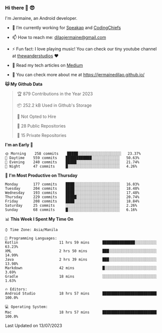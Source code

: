 ### Hi there 👋 😎
I'm Jermaine, an Android developer.

- 🔭 I’m currently working for [Speakap](https://www.speakap.com/) and [CodingChiefs](https://codingchiefs.com/en/)

- 📫 How to reach me: dilaojermaine@gmail.com

- ⚡ Fun fact: I love playing music! You can check our tiny youtube channel at [thewanderstudios](https://www.youtube.com/thewanderstudios) ♥️

- 📖 Read my tech articles on [Medium](https://jermainedilao.medium.com/)

- 👀 You can check more about me at https://jermainedilao.github.io/

<!--
**jermainedilao/jermainedilao** is a ✨ _special_ ✨ repository because its `README.md` (this file) appears on your GitHub profile.

Here are some ideas to get you started:

- 🔭 I’m currently working on ...
- 🌱 I’m currently learning ...
- 👯 I’m looking to collaborate on ...
- 🤔 I’m looking for help with ...
- 💬 Ask me about ...
- 📫 How to reach me: ...
- 😄 Pronouns: ...
- ⚡ Fun fact: ...
-->

<!--START_SECTION:waka-->
**🐱 My Github Data** 

> 🏆 879 Contributions in the Year 2023
 > 
> 📦 252.2 kB Used in Github's Storage 
 > 
> 🚫 Not Opted to Hire
 > 
> 📜 28 Public Repositories 
 > 
> 🔑 15 Private Repositories  
 > 
**I'm an Early 🐤** 

```text
🌞 Morning    258 commits    █████░░░░░░░░░░░░░░░░░░░░   23.37% 
🌆 Daytime    559 commits    ████████████░░░░░░░░░░░░░   50.63% 
🌃 Evening    240 commits    █████░░░░░░░░░░░░░░░░░░░░   21.74% 
🌙 Night      47 commits     █░░░░░░░░░░░░░░░░░░░░░░░░   4.26%

```
📅 **I'm Most Productive on Thursday** 

```text
Monday       177 commits    ████░░░░░░░░░░░░░░░░░░░░░   16.03% 
Tuesday      204 commits    ████░░░░░░░░░░░░░░░░░░░░░   18.48% 
Wednesday    193 commits    ████░░░░░░░░░░░░░░░░░░░░░   17.48% 
Thursday     229 commits    █████░░░░░░░░░░░░░░░░░░░░   20.74% 
Friday       208 commits    ████░░░░░░░░░░░░░░░░░░░░░   18.84% 
Saturday     25 commits     ░░░░░░░░░░░░░░░░░░░░░░░░░   2.26% 
Sunday       68 commits     █░░░░░░░░░░░░░░░░░░░░░░░░   6.16%

```


📊 **This Week I Spent My Time On** 

```text
⌚︎ Time Zone: Asia/Manila

💬 Programming Languages: 
Kotlin                   11 hrs 59 mins      ███████████████░░░░░░░░░░   63.23% 
XML                      2 hrs 50 mins       ███░░░░░░░░░░░░░░░░░░░░░░   14.99% 
Java                     2 hrs 39 mins       ███░░░░░░░░░░░░░░░░░░░░░░   13.98% 
Markdown                 42 mins             █░░░░░░░░░░░░░░░░░░░░░░░░   3.69% 
Gradle                   18 mins             ░░░░░░░░░░░░░░░░░░░░░░░░░   1.63%

🔥 Editors: 
Android Studio           18 hrs 57 mins      █████████████████████████   100.0%

💻 Operating System: 
Mac                      18 hrs 57 mins      █████████████████████████   100.0%

```


 Last Updated on 13/07/2023
<!--END_SECTION:waka-->

